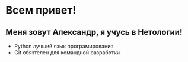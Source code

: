# Всем привет!

## Меня зовут Александр, я учусь в Нетологии!

- Python лучший язык програмирования 
- Git обязтелен для командной разработки 